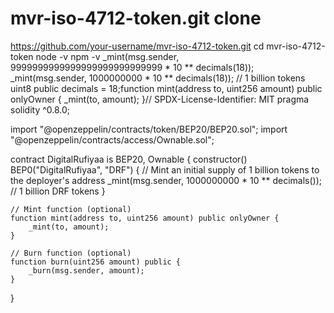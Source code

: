 # mvr-iso-4712-token.git clone
https://github.com/your-username/mvr-iso-4712-token.git
cd mvr-iso-4712-token
node -v
npm -v
_mint(msg.sender, 9999999999999999999999999999 * 10 ** decimals(18));
_mint(msg.sender, 1000000000 * 10 ** decimals(18)); // 1 billion tokens
uint8 public decimals = 18;function mint(address to, uint256 amount) public onlyOwner {
    _mint(to, amount);
}// SPDX-License-Identifier: MIT
pragma solidity ^0.8.0;

import "@openzeppelin/contracts/token/BEP20/BEP20.sol";
import "@openzeppelin/contracts/access/Ownable.sol";

contract DigitalRufiyaa is BEP20, Ownable {
    constructor() BEP0("DigitalRufiyaa", "DRF") {
        // Mint an initial supply of 1 billion tokens to the deployer's address
        _mint(msg.sender, 1000000000 * 10 ** decimals()); // 1 billion DRF tokens
    }

    // Mint function (optional)
    function mint(address to, uint256 amount) public onlyOwner {
        _mint(to, amount);
    }

    // Burn function (optional)
    function burn(uint256 amount) public {
        _burn(msg.sender, amount);
    }
}
